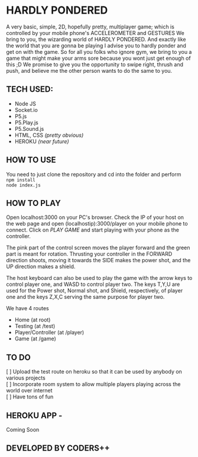 # HARDLY PONDERED #
A very basic, simple, 2D, hopefully pretty, multiplayer game; which is controlled by your mobile phone's ACCELEROMETER and GESTURES
We bring to you, the wizarding world of HARDLY PONDERED. And exactly like the world that you are gonna be playing I advise you to hardly ponder and get on with the game. So for all you folks who ignore gym, we bring to you a game that might make your arms sore because you wont just get enough of this ;D  We promise to give you the opportunity to swipe right, thrush and push, and believe me the other person wants to do the same to you.


## TECH USED: ##

* Node JS
* Socket.io
* P5.js
* P5.Play.js
* P5.Sound.js
* HTML, CSS _(pretty obvious)_
* HEROKU _(near future)_

## HOW TO USE
You need to just clone the repository and cd into the folder and perform<br />
`npm install`<br />
`node index.js`<br /> 

## HOW TO PLAY

Open localhost:3000 on your PC's browser. Check the IP of your host on the web page and open (localhostip):3000/player on your mobile phone to connect. Click on *PLAY GAME* and start playing with your phone as the controller.
 
The pink part of the control screen moves the player forward and the green part is meant for rotation. Thrusting your controller in the FORWARD direction shoots, moving it towards the SIDE makes the power shot, and the UP direction makes a shield.

The host keyboard can also be used to play the game with the arrow keys to control player one, and WASD to control player two. The keys T,Y,U are used for the Power shot, Normal shot, and Shield, respectively, of player one and the keys Z,X,C serving the same purpose for player two.

We have 4 routes
  * Home (at root)
  * Testing (at /test)
  * Player/Controller (at /player)
  * Game (at /game)

## TO DO
  [ ] Upload the test route on heroku so that it can be used by anybody on various projects <br />
  [ ] Incorporate room system to allow multiple players playing across the world over internet <br />
  [ ] Have tons of fun <br />

## HEROKU APP - 
Coming Soon

## DEVELOPED BY CODERS++
